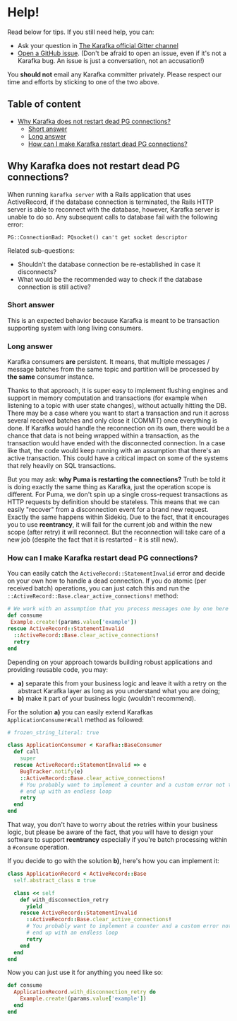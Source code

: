 # Help!

Read below for tips.  If you still need help, you can:

* Ask your question in [The Karafka official Gitter channel](https://gitter.im/karafka/karafka)
* [Open a GitHub issue](../issues/new).  (Don't be afraid to open an issue, even if it's not a Karafka bug.  An issue is just a conversation, not an accusation!)

You **should not** email any Karafka committer privately. Please respect our time and efforts by sticking to one of the two above.

## Table of content

- [Why Karafka does not restart dead PG connections?](#why-karafka-does-not-restart-dead-pg-connections-)
  + [Short answer](#short-answer)
  + [Long answer](#long-answer)
  + [How can I make Karafka restart dead PG connections?](#how-can-i-make-karafka-restart-dead-pg-connections-)

## Why Karafka does not restart dead PG connections?

When running `karafka server` with a Rails application that uses ActiveRecord, if the database connection is terminated, the Rails HTTP server is able to reconnect with the database, however, Karafka server is unable to do so. Any subsequent calls to database fail with the following error:

```
PG::ConnectionBad: PQsocket() can't get socket descriptor
```

Related sub-questions:

-  Shouldn't the database connection be re-established in case it disconnects?
- What would be the recommended way to check if the database connection is still active?

### Short answer

This is an expected behavior because Karafka is meant to be transaction supporting system with long living consumers.

### Long answer

Karafka consumers **are** persistent. It means, that multiple messages / message batches from the same topic and partition will be processed by **the same** consumer instance.

Thanks to that approach, it is super easy to implement flushing engines and support in memory computation and transactions (for example when listening to a topic with user state changes), without actually hitting the DB. There may be a case where you want to start a transaction and run it across several received batches and only close it (COMMIT) once everything is done. If Karafka would handle the reconnection on its own, there would be a chance that data is not being wrapped within a transaction, as the transaction would have ended with the disconnected connection. In a case like that, the code would keep running with an assumption that there's an active transaction. This could have a critical impact on some of the systems that rely heavily on SQL transactions.

But you may ask: **why Puma is restarting the connections?** Truth be told it is doing exactly the same thing as Karafka, just the operation scope is different. For Puma, we don't spin up a single cross-request transactions as HTTP requests by definition should be stateless. This means that we can easily "recover" from a disconnection event for a brand new request. Exactly the same happens within Sidekiq. Due to the fact, that it encourages you to use **reentrancy**, it will fail for the current job and within the new scope (after retry) it will reconnect. But the reconnection will take care of a new job (despite the fact that it is restarted - it is still new).

### How can I make Karafka restart dead PG connections?

You can easily catch the ```ActiveRecord::StatementInvalid``` error and decide on your own how to handle a dead connection. If you do atomic (per received batch) operations, you can just catch this and run the `::ActiveRecord::Base.clear_active_connections!` method:

```ruby
# We work with an assumption that you process messages one by one here and that you have a root key namespace for your JSON data
def consume
 Example.create!(params.value['example'])
rescue ActiveRecord::StatementInvalid
  ::ActiveRecord::Base.clear_active_connections!
  retry
end
```

Depending on your approach towards building robust applications and providing reusable code, you may:

- **a)** separate this from your business logic and leave it with a retry on the abstract Karafka layer as long as you understand what you are doing;
- **b)** make it part of your business logic (wouldn't recommend).

For the solution **a)** you can easily extend Karafkas ``ApplicationConsumer#call`` method as followed:

```ruby
# frozen_string_literal: true

class ApplicationConsumer < Karafka::BaseConsumer
  def call
    super
  rescue ActiveRecord::StatementInvalid => e
    BugTracker.notify(e)
    ::ActiveRecord::Base.clear_active_connections!
    # You probably want to implement a counter and a custom error not to
    # end up with an endless loop
    retry
  end
end
```

That way, you don't have to worry about the retries within your business logic, but please be aware of the fact, that you will have to design your software to support **reentrancy** especially if you're batch processing within a `#consume` operation.

If you decide to go with the solution **b)**, here's how you can implement it:

```ruby
class ApplicationRecord < ActiveRecord::Base
  self.abstract_class = true

  class << self
    def with_disconnection_retry
      yield
    rescue ActiveRecord::StatementInvalid
      ::ActiveRecord::Base.clear_active_connections!
      # You probably want to implement a counter and a custom error not to
      # end up with an endless loop
      retry
    end
  end
end
```

Now you can just use it for anything you need like so:

```ruby
def consume
  ApplicationRecord.with_disconnection_retry do
    Example.create!(params.value['example'])
  end
end
```
